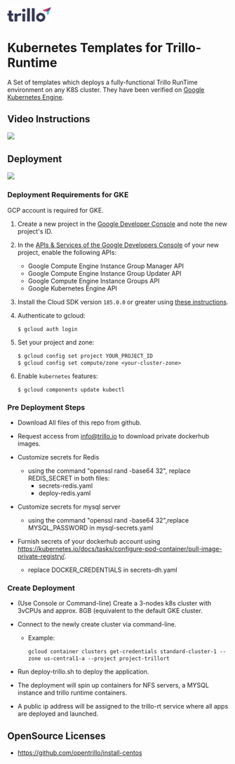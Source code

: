![](images/trillo-complete-logo-100x34.png)

# Kubernetes Templates for Trillo-Runtime

A Set of templates which deploys a fully-functional Trillo RunTime
environment on any K8S cluster. They have been verified on
[Google Kubernetes Engine](https://cloud.google.com/kubernetes-engine/).

## Video Instructions
[![](http://img.youtube.com/vi/cYQpzM-FbVo/0.jpg)](http://www.youtube.com/watch?v=cYQpzM-FbVo "")

## Deployment

![](https://drive.google.com/uc?id=1FqSKZQqq8pjuYQwdgPGBJe6qvUvXify4)

### Deployment Requirements for GKE

GCP account is required for GKE.

1. Create a new project in the [Google Developer Console](https://console.developers.google.com/project) and note the new project's ID.

1. In the [APIs & Services of the Google Developers Console](https://console.developers.google.com/apis/) of your new project, enable the following APIs:

    * Google Compute Engine Instance Group Manager API
    * Google Compute Engine Instance Group Updater API
    * Google Compute Engine Instance Groups API
    * Google Kubernetes Engine API

1. Install the Cloud SDK version `185.0.0` or greater using [these instructions](https://cloud.google.com/sdk/).

1. Authenticate to gcloud:

    ```shell
    $ gcloud auth login
    ```

1. Set your project and zone:

    ```shell
    $ gcloud config set project YOUR_PROJECT_ID
    $ gcloud config set compute/zone <your-cluster-zone>
    ```

1. Enable `kubernetes` features:

    ```shell
    $ gcloud components update kubectl
    ```

### Pre Deployment Steps

- Download All files of this repo from github.

- Request access from info@trillo.io to download private dockerhub images.

- Customize secrets for Redis
  - using the command "openssl rand -base64 32", replace REDIS_SECRET in both files:
    - secrets-redis.yaml
    - deploy-redis.yaml

- Customize secrets for mysql server
  - using the command "openssl rand -base64 32",replace MYSQL_PASSWORD in mysql-secrets.yaml

- Furnish secrets of your dockerhub account using https://kubernetes.io/docs/tasks/configure-pod-container/pull-image-private-registry/.
  - replace DOCKER_CREDENTIALS in secrets-dh.yaml


### Create Deployment

- (Use Console or Command-line) Create a 3-nodes k8s cluster with 3vCPUs and approx. 8GB (equivalent to the default GKE cluster.
- Connect to the newly create cluster via command-line.
  - Example:
    ```shell
    gcloud container clusters get-credentials standard-cluster-1 --zone us-central1-a --project project-trillort
    ```

- Run deploy-trillo.sh to deploy the application.
- The deployment will spin up containers for NFS servers, a MYSQL
  instance and trillo runtime containers.
- A public ip address will be assigned to the trillo-rt service where all apps
  are deployed and launched.

## OpenSource Licenses

- https://github.com/opentrillo/install-centos